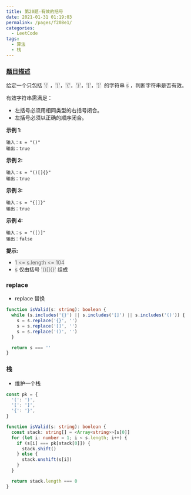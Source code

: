 ```yaml
---
title: 第20题-有效的括号
date: 2021-01-31 01:19:03
permalink: /pages/f208e1/
categories:
  - LeetCode
tags:
  - 算法
  - 栈
---
```


### [题目描述](https://leetcode-cn.com/problems/valid-parentheses/)

给定一个只包括 <font style="background: #eee; color: #666;">'('</font> ，<font style="background: #eee; color: #666;">')'</font>，<font style="background: #eee; color: #666;">'{'</font>，<font style="background: #eee; color: #666;">'}'</font>，<font style="background: #eee; color: #666;">'['</font>，<font style="background: #eee; color: #666;">']'</font>  的字符串 <font style="background: #eee; color: #666;">s</font> ，判断字符串是否有效。

有效字符串需满足：

- 左括号必须用相同类型的右括号闭合。
- 左括号必须以正确的顺序闭合。

<!-- more -->

**示例 1:**

```
输入：s = "()"
输出：true
```

**示例 2:**

```
输入：s = "()[]{}"
输出：true
```

**示例 3:**

```
输入：s = "{[]}"
输出：true
```

**示例 4:**

```
输入：s = "([)]"
输出：false
```

**提示:**

- <font style="background: #eee; color: #666;">1 <= s.length <= 104</font>
- <font style="background: #eee; color: #666;">s</font> 仅由括号 <font style="background: #eee; color: #666;">'()[]{}'</font> 组成

### replace

- replace 替换

```TypeScript
function isValid(s: string): boolean {
  while (s.includes('{}') || s.includes('[]') || s.includes('()')) {
    s = s.replace('{}', '')
    s = s.replace('[]', '')
    s = s.replace('()', '')
  }

  return s === ''
}
```

### 栈

- 维护一个栈

```TypeScript
const pk = {
  '(': ')',
  '[': ']',
  '{': '}',
}

function isValid(s: string): boolean {
  const stack: string[] = <Array<string>>[s[0]]
  for (let i: number = 1; i < s.length; i++) {
    if (s[i] === pk[stack[0]]) {
      stack.shift()
    } else {
      stack.unshift(s[i])
    }
  }

  return stack.length === 0
}
```
